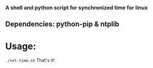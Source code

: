 ### A shell and python script for synchronized time for linux
## Dependencies: python-pip & ntplib
# Usage:
`
./set-time.sh
`
That's it!
